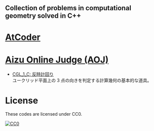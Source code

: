 Collection of problems in computational geometry solved in C++
----------------------------------------------------------------------

# [AtCoder](https://atcoder.jp/)

# [Aizu Online Judge (AOJ)](https://onlinejudge.u-aizu.ac.jp/home)
- [CGL_1_C: 反時計回り](doc/aoj/CGL_1_C.md)  
   ユークリッド平面上の 3 点の向きを判定する計算幾何の基本的な道具。


# License
These codes are licensed under CC0.

[![CC0](http://i.creativecommons.org/p/zero/1.0/88x31.png "CC0")](http://creativecommons.org/publicdomain/zero/1.0/deed.ja)